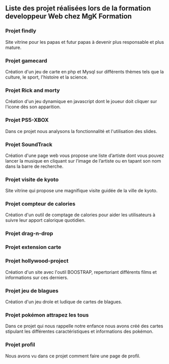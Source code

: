 ## Liste des projet réalisées lors de la formation developpeur Web chez MgK Formation

### Projet findly
Site vitrine pour les papas et futur papas à devenir plus responsable et plus mature.

### Projet gamecard
Création d'un jeu de carte en php et Mysql sur différents thèmes tels que la culture, le sport, l'histoire et la science.

### Projet Rick and morty
Création d'un jeu dynamique en javascript dont le joueur doit cliquer sur l'icone dès son apparition.

### Projet PS5-XBOX
Dans ce projet nous analysons la fonctionnalité et l'utilisation des slides.

### Projet SoundTrack
Création d'une page web vous propose une liste d’artiste dont vous pouvez lancer la musique en cliquant sur l’image de l’artiste ou en tapant son nom dans la barre de recherche.

### Projet visite de kyoto
Site vitrine qui propose une magnifique visite guidée de la ville de kyoto.

### Projet compteur de calories
Création d'un outil de comptage de calories pour aider les utilisateurs à suivre leur apport calorique quotidien. 

### Projet drag-n-drop


### Projet extension carte 


### Projet hollywood-project
Création d'un site avec l'outil BOOSTRAP, repertoriant différents films et informations sur ces derniers.

### Projet jeu de blagues
Création d'un jeu drole et ludique de cartes de blagues.

### Projet pokémon attrapez les tous 
Dans ce projet qui nous rappelle notre enfance nous avons créé des cartes stipulant les différentes caractéristiques et informations des
pokémon.

### Projet profil
Nous avons vu dans ce projet comment faire une page de profil.

